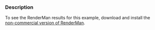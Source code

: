 ### Description

To see the RenderMan results for this example, download and install the [non-commercial version of RenderMan](http://renderman.pixar.com/view/non-commercial-renderman).
